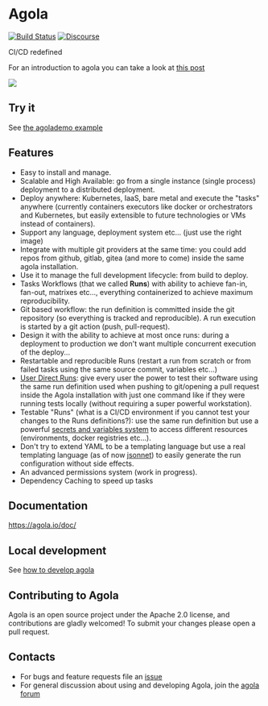 # Agola

[![Build Status](https://run.agola.io/api/v1alpha/badges/org%2Fagola%2Fagola?branch=master&)](https://run.agola.io/org/agola/projects/agola.proj)
[![Discourse](https://img.shields.io/discourse/https/talk.agola.io/status.svg)](https://talk.agola.io)

CI/CD redefined

For an introduction to agola you can take a look at [this post](https://sorintoss.io/blog/agola-introduction/)

![](https://agola.io/screenshots/screenshot_run_01.png)

## Try it

See [the agolademo example](https://agola.io/tryit)

## Features

* Easy to install and manage.
* Scalable and High Available: go from a single instance (single process) deployment to a distributed deployment.
* Deploy anywhere: Kubernetes, IaaS, bare metal and execute the "tasks" anywhere (currently containers executors like docker or orchestrators and Kubernetes, but easily extensible to future technologies or VMs instead of containers).
* Support any language, deployment system etc... (just use the right image)
* Integrate with multiple git providers at the same time: you could add repos from github, gitlab, gitea (and more to come) inside the same agola installation.
* Use it to manage the full development lifecycle: from build to deploy.
* Tasks Workflows (that we called **Runs**) with ability to achieve fan-in, fan-out, matrixes etc..., everything containerized to achieve maximum reproducibility.
* Git based workflow: the run definition is committed inside the git repository (so everything is tracked and reproducible). A run execution is started by a git action (push, pull-request).
* Design it with the ability to achieve at most once runs: during a deployment to production we don't want multiple concurrent execution of the deploy...
* Restartable and reproducible Runs (restart a run from scratch or from failed tasks using the same source commit, variables etc...)
* [User Direct Runs](https://agola.io/doc/concepts/user_direct_runs.html): give every user the power to test their software using the same run definition used when pushing to git/opening a pull request inside the Agola installation with just one command like if they were running tests locally (without requiring a super powerful workstation).
* Testable "Runs" (what is a CI/CD environment if you cannot test your changes to the Runs definitions?): use the same run definition but use a powerful [secrets and variables system](https://agola.io/doc/concepts/secrets_variables.html) to access different resources (environments, docker registries etc...).
* Don't try to extend YAML to be a templating language but use a real templating language (as of now [jsonnet](https://jsonnet.org/)) to easily generate the run configuration without side effects.
* An advanced permissions system (work in progress).
* Dependency Caching to speed up tasks

## Documentation

https://agola.io/doc/

## Local development

See [how to develop agola](doc/devel.md)

## Contributing to Agola

Agola is an open source project under the Apache 2.0 license, and contributions are gladly welcomed!
To submit your changes please open a pull request.
​
## Contacts
* For bugs and feature requests file an [issue](https://github.com/agola-io/agola/issues/new)
* For general discussion about using and developing Agola, join the [agola forum](https://talk.agola.io)
